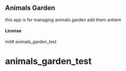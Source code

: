 ## Animals Garden

this app is for managing animals garden add them anhem

#### License

mit# animals_garden_test
# animals_garden_test
